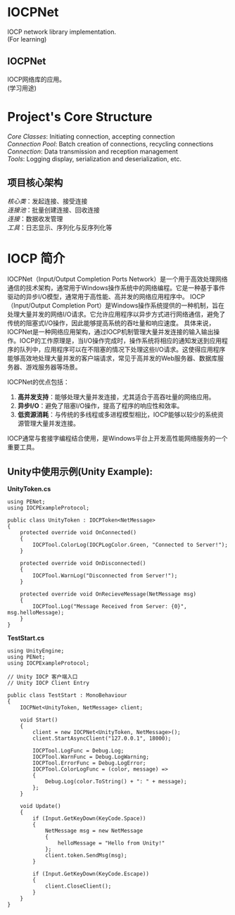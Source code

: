 # IOCPNet
IOCP network library implementation.  
(For learning)

## IOCPNet
IOCP网络库的应用。  
(学习用途)

# Project's Core Structure
*Core Classes*: Initiating connection, accepting connection  
*Connection Pool*: Batch creation of connections, recycling connections  
*Connection*: Data transmission and reception management  
*Tools*: Logging display, serialization and deserialization, etc.  

## 项目核心架构
*核心类*：发起连接、接受连接  
*连接池*：批量创建连接、回收连接  
*连接*：数据收发管理  
*工具*：日志显示、序列化与反序列化等  

# IOCP 简介
IOCPNet（Input/Output Completion Ports Network）是一个用于高效处理网络通信的技术架构，通常用于Windows操作系统中的网络编程。它是一种基于事件驱动的异步I/O模型，通常用于高性能、高并发的网络应用程序中。
IOCP（Input/Output Completion Port）是Windows操作系统提供的一种机制，旨在处理大量并发的网络I/O请求。它允许应用程序以异步方式进行网络通信，避免了传统的阻塞式I/O操作，因此能够提高系统的吞吐量和响应速度。
具体来说，IOCPNet是一种网络应用架构，通过IOCP机制管理大量并发连接的输入输出操作。IOCP的工作原理是，当I/O操作完成时，操作系统将相应的通知发送到应用程序的队列中，应用程序可以在不阻塞的情况下处理这些I/O请求。这使得应用程序能够高效地处理大量并发的客户端请求，常见于高并发的Web服务器、数据库服务器、游戏服务器等场景。  
  
IOCPNet的优点包括：
1. **高并发支持**：能够处理大量并发连接，尤其适合于高吞吐量的网络应用。  
2. **异步I/O**：避免了阻塞I/O操作，提高了程序的响应性和效率。  
3. **低资源消耗**：与传统的多线程或多进程模型相比，IOCP能够以较少的系统资源管理大量并发连接。  
  
IOCP通常与套接字编程结合使用，是Windows平台上开发高性能网络服务的一个重要工具。

## Unity中使用示例(Unity Example):
**UnityToken.cs**  
```
using PENet;
using IOCPExampleProtocol;

public class UnityToken : IOCPToken<NetMessage>
{
    protected override void OnConnected()
    {
        IOCPTool.ColorLog(IOCPLogColor.Green, "Connected to Server!");
    }

    protected override void OnDisconnected()
    {
        IOCPTool.WarnLog("Disconnected from Server!");
    }

    protected override void OnRecieveMessage(NetMessage msg)
    {
        IOCPTool.Log("Message Received from Server: {0}", msg.helloMessage);
    }
}
```

**TestStart.cs**  
```
using UnityEngine;
using PENet;
using IOCPExampleProtocol;

// Unity IOCP 客户端入口
// Unity IOCP Client Entry

public class TestStart : MonoBehaviour
{
    IOCPNet<UnityToken, NetMessage> client;

    void Start()
    {
        client = new IOCPNet<UnityToken, NetMessage>();
        client.StartAsyncClient("127.0.0.1", 18000);

        IOCPTool.LogFunc = Debug.Log;
        IOCPTool.WarnFunc = Debug.LogWarning;
        IOCPTool.ErrorFunc = Debug.LogError;
        IOCPTool.ColorLogFunc = (color, message) =>
        {
            Debug.Log(color.ToString() + ": " + message);
        };
    }

    void Update()
    {
        if (Input.GetKeyDown(KeyCode.Space))
        {
            NetMessage msg = new NetMessage
            {
                helloMessage = "Hello from Unity!"
            };
            client.token.SendMsg(msg);
        }

        if (Input.GetKeyDown(KeyCode.Escape))
        {
            client.CloseClient();
        }
    }
}
```
